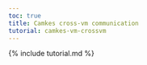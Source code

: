 ```yaml
---
toc: true
title: Camkes cross-vm communication
tutorial: camkes-vm-crossvm
---
```

{% include tutorial.md %}

